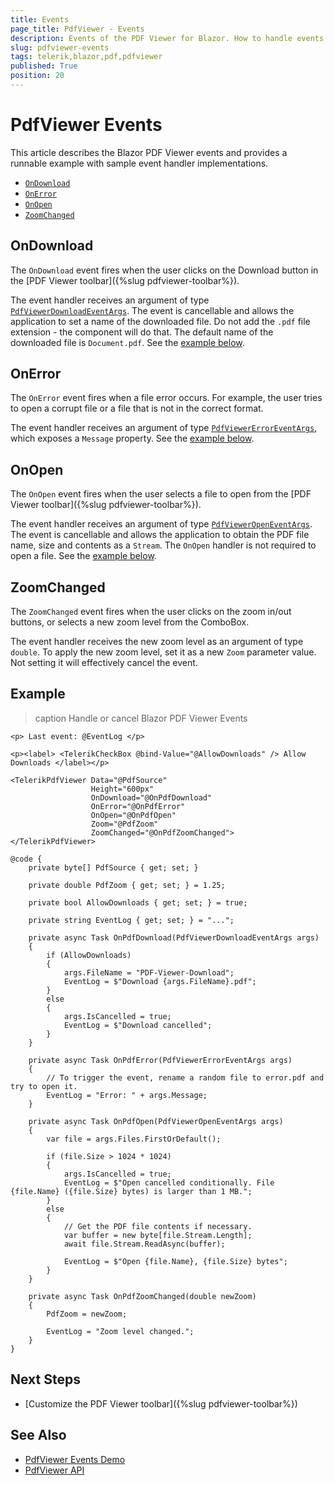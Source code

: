 ```yaml
---
title: Events
page_title: PdfViewer - Events
description: Events of the PDF Viewer for Blazor. How to handle events when users download, open or zoom PDF documents.
slug: pdfviewer-events
tags: telerik,blazor,pdf,pdfviewer
published: True
position: 20
---
```


# PdfViewer Events

This article describes the Blazor PDF Viewer events and provides a runnable example with sample event handler implementations.

* [`OnDownload`](#ondownload)
* [`OnError`](#onerror)
* [`OnOpen`](#onopen)
* [`ZoomChanged`](#zoomchanged)


## OnDownload

The `OnDownload` event fires when the user clicks on the Download button in the [PDF Viewer toolbar]({%slug pdfviewer-toolbar%}).

The event handler receives an argument of type [`PdfViewerDownloadEventArgs`](/blazor-ui/api/Telerik.Blazor.Components.PdfViewerDownloadEventArgs). The event is cancellable and allows the application to set a name of the downloaded file. Do not add the `.pdf` file extension - the component will do that. The default name of the downloaded file is `Document.pdf`. See the [example below](#example).


## OnError

The `OnError` event fires when a file error occurs. For example, the user tries to open a corrupt file or a file that is not in the correct format.

The event handler receives an argument of type [`PdfViewerErrorEventArgs`](/blazor-ui/api/Telerik.Blazor.Components.PdfViewerErrorEventArgs), which exposes a `Message` property. See the [example below](#example).


## OnOpen

The `OnOpen` event fires when the user selects a file to open from the [PDF Viewer toolbar]({%slug pdfviewer-toolbar%}).

The event handler receives an argument of type [`PdfViewerOpenEventArgs`](/blazor-ui/api/Telerik.Blazor.Components.PdfViewerOpenEventArgs). The event is cancellable and allows the application to obtain the PDF file name, size and contents as a `Stream`. The `OnOpen` handler is not required to open a file. See the [example below](#example).


## ZoomChanged

The `ZoomChanged` event fires when the user clicks on the zoom in/out buttons, or selects a new zoom level from the ComboBox.

The event handler receives the new zoom level as an argument of type `double`. To apply the new zoom level, set it as a new `Zoom` parameter value. Not setting it will effectively cancel the event.


## Example

>caption Handle or cancel Blazor PDF Viewer Events

````CSHTML
<p> Last event: @EventLog </p>

<p><label> <TelerikCheckBox @bind-Value="@AllowDownloads" /> Allow Downloads </label></p>

<TelerikPdfViewer Data="@PdfSource"
                  Height="600px"
                  OnDownload="@OnPdfDownload"
                  OnError="@OnPdfError"
                  OnOpen="@OnPdfOpen"
                  Zoom="@PdfZoom"
                  ZoomChanged="@OnPdfZoomChanged">
</TelerikPdfViewer>

@code {
    private byte[] PdfSource { get; set; }

    private double PdfZoom { get; set; } = 1.25;

    private bool AllowDownloads { get; set; } = true;

    private string EventLog { get; set; } = "...";

    private async Task OnPdfDownload(PdfViewerDownloadEventArgs args)
    {
        if (AllowDownloads)
        {
            args.FileName = "PDF-Viewer-Download";
            EventLog = $"Download {args.FileName}.pdf";
        }
        else
        {
            args.IsCancelled = true;
            EventLog = $"Download cancelled";
        }
    }

    private async Task OnPdfError(PdfViewerErrorEventArgs args)
    {
        // To trigger the event, rename a random file to error.pdf and try to open it.
        EventLog = "Error: " + args.Message;
    }

    private async Task OnPdfOpen(PdfViewerOpenEventArgs args)
    {
        var file = args.Files.FirstOrDefault();

        if (file.Size > 1024 * 1024)
        {
            args.IsCancelled = true;
            EventLog = $"Open cancelled conditionally. File {file.Name} ({file.Size} bytes) is larger than 1 MB.";
        }
        else
        {
            // Get the PDF file contents if necessary.
            var buffer = new byte[file.Stream.Length];
            await file.Stream.ReadAsync(buffer);

            EventLog = $"Open {file.Name}, {file.Size} bytes";
        }
    }

    private async Task OnPdfZoomChanged(double newZoom)
    {
        PdfZoom = newZoom;

        EventLog = "Zoom level changed.";
    }
}
````


## Next Steps

* [Customize the PDF Viewer toolbar]({%slug pdfviewer-toolbar%})


## See Also

* [PdfViewer Events Demo](https://demos.telerik.com/blazor-ui/pdfviewer/events)
* [PdfViewer API](/blazor-ui/api/Telerik.Blazor.Components.TelerikPdfViewer)
